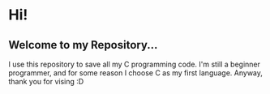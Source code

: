# Hi!
## Welcome to my Repository...
I use this repository to save all my C programming code. 
I'm still a beginner programmer, and for some reason 
I choose C as my first language. Anyway, thank you for vising :D
